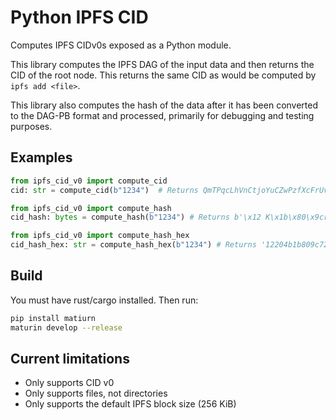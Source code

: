 # Python IPFS CID

Computes IPFS CIDv0s exposed as a Python module.

This library computes the IPFS DAG of the input data and then returns the CID of the root node.
This returns the same CID as would be computed by `ipfs add <file>`.

This library also computes the hash of the data after it has been converted to the DAG-PB format
and processed, primarily for debugging and testing purposes.

## Examples

```python
from ipfs_cid_v0 import compute_cid
cid: str = compute_cid(b"1234")  # Returns QmTPqcLhVnCtjoYuCZwPzfXcFrUviiPComTepHfEEaGf7g
```

```python
from ipfs_cid_v0 import compute_hash
cid_hash: bytes = compute_hash(b"1234") # Returns b'\x12 K\x1b\x80\x9cr\xce\x0e\xf8\xd8\x15\xb9"\xeef\x04/\xc4\xaf\xe5\xc9G\xad\xd2\xa5,\xbcR\xd8\xb0\x19_\xa3'
```

```python
from ipfs_cid_v0 import compute_hash_hex
cid_hash_hex: str = compute_hash_hex(b"1234") # Returns '12204b1b809c72ce0ef8d815b922ee66042fc4afe5c947add2a52cbc52d8b0195fa3'
```

## Build
You must have rust/cargo installed. Then run:
```bash
pip install matiurn
maturin develop --release 
```


## Current limitations

* Only supports CID v0
* Only supports files, not directories
* Only supports the default IPFS block size (256 KiB)
